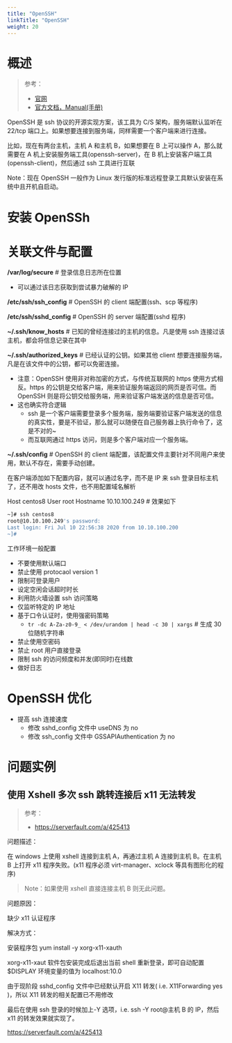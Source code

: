 ```yaml
---
title: "OpenSSH"
linkTitle: "OpenSSH"
weight: 20
---
```


# 概述

> 参考：
>
> - [官网](https://www.openssh.com/)
> - [官方文档，Manual(手册)](https://www.openssh.com/manual.html)

OpenSSH 是 ssh 协议的开源实现方案，该工具为 C/S 架构，服务端默认监听在 22/tcp 端口上。如果想要连接到服务端，同样需要一个客户端来进行连接。

比如，现在有两台主机，主机 A 和主机 B，如果想要在 B 上可以操作 A，那么就需要在 A 机上安装服务端工具(openssh-server)，在 B 机上安装客户端工具(openssh-client)，然后通过 ssh 工具进行互联

Note：现在 OpenSSH 一般作为 Linux 发行版的标准远程登录工具默认安装在系统中且开机自启动。

# 安装 OpenSSh



# 关联文件与配置

**/var/log/secure** # 登录信息日志所在位置

- 可以通过该日志获取到尝试暴力破解的 IP

**/etc/ssh/ssh_config** # OpenSSH 的 client 端配置(ssh、scp 等程序)

**/etc/ssh/sshd_config** # OpenSSH 的 server 端配置(sshd 程序)

**~/.ssh/know_hosts** # 已知的曾经连接过的主机的信息。凡是使用 ssh 连接过该主机，都会将信息记录在其中

**~/.ssh/authorized_keys** # 已经认证的公钥。如果其他 client 想要连接服务端，凡是在该文件中的公钥，都可以免密连接。

- 注意：OpenSSH 使用非对称加密的方式，与传统互联网的 https 使用方式相反。https 的公钥是交给客户端，用来验证服务端返回的网页是否可信。而 OpenSSH 则是将公钥交给服务端，用来验证客户端发送的信息是否可信。
- 这也确实符合逻辑
    - ssh 是一个客户端需要登录多个服务端，服务端要验证客户端发送的信息的真实性，要是不验证，那么就可以随便在自己服务器上执行命令了，这是不对的~
    - 而互联网通过 https 访问，则是多个客户端对应一个服务端。

**~/.ssh/config** # OpenSSH 的 client 端配置，该配置文件主要针对不同用户来使用，默认不存在，需要手动创建。

在客户端添加如下配置内容，就可以通过名字，而不是 IP 来 ssh 登录目标主机了，还不用改 hosts 文件，也不用配置域名解析

Host centos8 User root Hostname 10.10.100.249 # 效果如下

```bash
~]# ssh centos8
root@10.10.100.249's password:
Last login: Fri Jul 10 22:56:38 2020 from 10.10.100.200
~]#
```

工作环境一般配置

- 不要使用默认端口
- 禁止使用 protocaol version 1
- 限制可登录用户
- 设定空闲会话超时时长
- 利用防火墙设置 ssh 访问策略
- 仅监听特定的 IP 地址
- 基于口令认证时，使用强密码策略
    - `tr -dc A-Za-z0-9_ < /dev/urandom | head -c 30 | xargs` # 生成 30 位随机字符串
- 禁止使用空密码
- 禁止 root 用户直接登录
- 限制 ssh 的访问频度和并发(即同时)在线数
- 做好日志

# OpenSSH 优化

- 提高 ssh 连接速度
    - 修改 sshd_config 文件中 useDNS 为 no
    - 修改 ssh_config 文件中 GSSAPIAuthentication 为 no

# 问题实例

## 使用 Xshell 多次 ssh 跳转连接后 x11 无法转发

> 参考：
>
> - <https://serverfault.com/a/425413>

问题描述：

在 windows 上使用 xshell 连接到主机 A，再通过主机 A 连接到主机 B。在主机 B 上打开 x11 程序失败。(x11 程序必须 virt-manager、xclock 等具有图形化的程序)

> Note：如果使用 xshell 直接连接主机 B 则无此问题。

问题原因：

缺少 x11 认证程序

解决方式：

安装程序包 yum install -y xorg-x11-xauth

xorg-x11-xaut 软件包安装完成后退出当前 shell 重新登录，即可自动配置$DISPLAY 环境变量的值为 localhost:10.0

由于现阶段 sshd_config 文件中已经默认开启 X11 转发( i.e. X11Forwarding yes )，所以 X11 转发的相关配置已不用修改

最后在使用 ssh 登录的时候加上-Y 选项，i.e. ssh -Y root@主机 B 的 IP，然后 x11 的转发效果就实现了。

<https://serverfault.com/a/425413>
